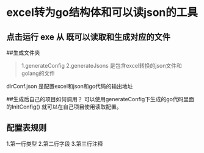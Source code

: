 
# excel转为go结构体和可以读json的工具



## 点击运行 exe 从 既可以读取和生成对应的文件



##生成文件夹
> 1.generateConfig
2.generateJsons
是包含excel转换的json文件和golang的文件

dirConf.json 是配置excel和json和go代码的输出地址

##生成后自己的项目如何调用？
可以使用generateConfig下生成的go代码里面的InitConfig() 就可以在自己项目使用读取配置。

## 配置表规则
1.第一行类型 2.第二行字段 3.第三行注释

